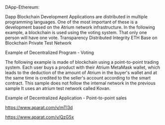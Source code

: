 ﻿DApp-Ethereum:

Dapp Blockchain Development Applications are distributed in multiple programming languages. One of the most important of these is a development based on the Atrium network infrastructure. In the following example, a blockchain is used using the voting system. That only one person will have one vote.
Transparency 
Distributed 
Integrity ETH 
Base on Blockchain
Private Test Network
 




Example of Decentralized Program - Voting



   The following example is made of blockchain using a point-to-point trading system. Each user buys a product with their Atrium MetaMask wallet, which leads to the deduction of the amount of Atrium in the buyer's wallet and at the same time is credited to the seller's account according to the smart contract. This sample does not follow the internal network in the previous sample It uses an atrium test network called Kovan.



Example of Decentralized Application - Point-to-point sales


https://www.aparat.com/v/mTl3d

https://www.aparat.com/v/QzG5x

